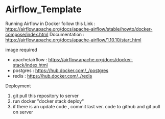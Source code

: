 # Airflow_Template
Running Airflow in Docker 
follow this Link : https://airflow.apache.org/docs/apache-airflow/stable/howto/docker-compose/index.html
Documentation : https://airflow.apache.org/docs/apache-airflow/1.10.10/start.html

image required
- apache/airflow : https://airflow.apache.org/docs/docker-stack/index.html
- postgres : https://hub.docker.com/_/postgres
- redis : https://hub.docker.com/_/redis

Deployment
1. git pull this repository to server
2. run docker "docker stack deploy"
3. if there is an update code , commit last ver. code to github and git pull on server